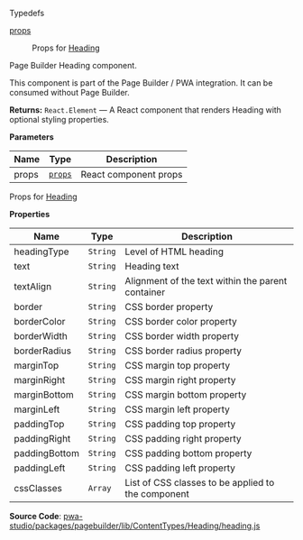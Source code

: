 
Typedefs

<dl>
<dt><a href="#props">props</a></dt>
<dd>

Props for [Heading](#Heading)

</dd>
</dl>

Page Builder Heading component.

This component is part of the Page Builder / PWA integration. It can be consumed without Page Builder.

**Returns:**
`React.Element`
   — A React component that renders Heading with optional styling properties.

**Parameters**

| Name | Type | Description |
| --- | --- | --- |
| props | [`props`](#props) | React component props |

Props for [Heading](#Heading)

**Properties**

| Name | Type | Description |
| --- | --- | --- |
| headingType | `String` | Level of HTML heading |
| text | `String` | Heading text |
| textAlign | `String` | Alignment of the text within the parent container |
| border | `String` | CSS border property |
| borderColor | `String` | CSS border color property |
| borderWidth | `String` | CSS border width property |
| borderRadius | `String` | CSS border radius property |
| marginTop | `String` | CSS margin top property |
| marginRight | `String` | CSS margin right property |
| marginBottom | `String` | CSS margin bottom property |
| marginLeft | `String` | CSS margin left property |
| paddingTop | `String` | CSS padding top property |
| paddingRight | `String` | CSS padding right property |
| paddingBottom | `String` | CSS padding bottom property |
| paddingLeft | `String` | CSS padding left property |
| cssClasses | `Array` | List of CSS classes to be applied to the component |

**Source Code**: [pwa-studio/packages/pagebuilder/lib/ContentTypes/Heading/heading.js](https://github.com/magento/pwa-studio/blob/develop/packages/pagebuilder/lib/ContentTypes/Heading/heading.js)